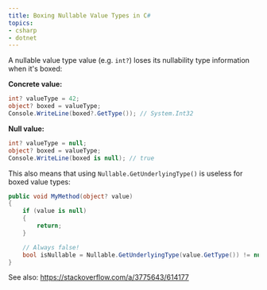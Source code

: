 ```yaml
---
title: Boxing Nullable Value Types in C#
topics:
- csharp
- dotnet
---
```


A nullable value type value (e.g. `int?`) loses its nullability type information when it's boxed:

**Concrete value:**

```c#
int? valueType = 42;
object? boxed = valueType;
Console.WriteLine(boxed?.GetType()); // System.Int32
```

**Null value:**

```c#
int? valueType = null;
object? boxed = valueType;
Console.WriteLine(boxed is null); // true
```

This also means that using `Nullable.GetUnderlyingType()` is useless for boxed value types:

```c# {hl_lines="9"}
public void MyMethod(object? value)
{
    if (value is null)
    {
        return;
    }

    // Always false!
    bool isNullable = Nullable.GetUnderlyingType(value.GetType()) != null;
}
```

See also: <https://stackoverflow.com/a/3775643/614177>
